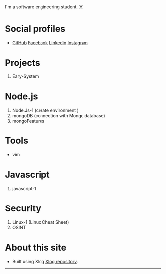 I'm a software engineering student. :skull_and_crossbones:


# Social profiles 
* [GitHub](https://www.github.com/Adosh74) [Facebook](https://www.facebook.com/shebl74) [Linkedin](https://www.linkedin.com/in/shebl74) [Instagram](https://www.instagram.com/shebl0x01) 


# Projects
  1. Eary-System
# Node.js
 1. Node.Js-1 (create environment )
 2. mongoDB (connection with Mongo database)
 3. mongoFeatures

# Tools
  * vim


# Javascript
 1. javascript-1

# Security
 1. Linux-1 (Linux Cheat Sheet)
 2. OSINT

# About this site
* Built using Xlog [Xlog repository](https://github.com/emad-elsaid/xlog).
----
    



